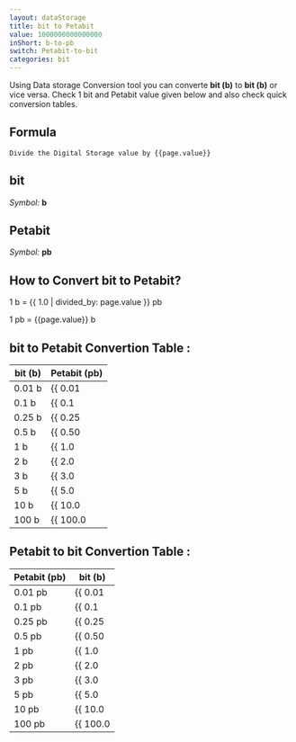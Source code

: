 ```yaml
---
layout: dataStorage
title: bit to Petabit
value: 1000000000000000
inShort: b-to-pb
switch: Petabit-to-bit
categories: bit
---
```


Using Data storage Conversion tool you can converte **bit (b)** to **bit (b)** or vice versa. Check 1 bit and Petabit value given below and also check quick conversion tables.

## Formula
`Divide the Digital Storage value by {{page.value}}`

## bit
*Symbol:* **b**

## Petabit
*Symbol:* **pb**

## How to Convert bit to Petabit?

1 b = {{ 1.0 | divided_by: page.value }} pb

1 pb = {{page.value}} b


## bit to Petabit Convertion Table :

| bit (b) | Petabit (pb) |
| ---- | ---- |
| 0.01 b | {{ 0.01 | divided_by: page.value }} pb |
| 0.1 b | {{ 0.1 | divided_by: page.value }} pb |
| 0.25 b | {{ 0.25 | divided_by: page.value }} pb |
| 0.5 b | {{ 0.50 | divided_by: page.value }} pb |
| 1 b | {{ 1.0 | divided_by: page.value }} pb |
| 2 b | {{ 2.0 | divided_by: page.value }} pb |
| 3 b | {{ 3.0 | divided_by: page.value }} pb |
| 5 b | {{ 5.0 | divided_by: page.value }} pb |
| 10 b | {{ 10.0 | divided_by: page.value }} pb |
| 100 b | {{ 100.0 | divided_by: page.value }} pb |

## Petabit to bit Convertion Table :

| Petabit (pb) | bit (b) |
| ---- | ---- |
| 0.01 pb | {{ 0.01 | times: page.value }} b |
| 0.1 pb | {{ 0.1 | times: page.value }} b |
| 0.25 pb | {{ 0.25 | times: page.value }} b |
| 0.5 pb | {{ 0.50 | times: page.value }} b |
| 1 pb | {{ 1.0 | times: page.value }} b |
| 2 pb | {{ 2.0 | times: page.value }} b |
| 3 pb | {{ 3.0 | times: page.value }} b |
| 5 pb | {{ 5.0 | times: page.value }} b |
| 10 pb | {{ 10.0 | times: page.value }} b |
| 100 pb | {{ 100.0 | times: page.value }} b |


<script>
document.getElementById('selectInput')[0].selected = true
document.getElementById('selectOutput')[18].selected = true
</script>
